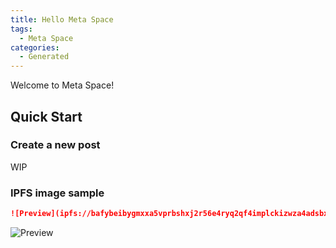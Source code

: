 ```yaml
---
title: Hello Meta Space
tags:
  - Meta Space
categories:
  - Generated
---
```


Welcome to Meta Space!

## Quick Start

### Create a new post

WIP

### IPFS image sample

```markdown
![Preview](ipfs://bafybeibygmxxa5vprbshxj2r56e4ryq2qf4implckizwza4adsbxwhwahe)
```

![Preview](ipfs://bafybeibygmxxa5vprbshxj2r56e4ryq2qf4implckizwza4adsbxwhwahe)
